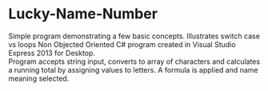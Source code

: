# Lucky-Name-Number
Simple program demonstrating a few basic concepts.  Illustrates switch case vs loops
Non Objected Oriented C# program created in Visual Studio Express 2013 for Desktop.  
Program accepts string input, converts to array of characters and calculates a running total by assigning values to letters.  A formula is applied and name meaning selected.
